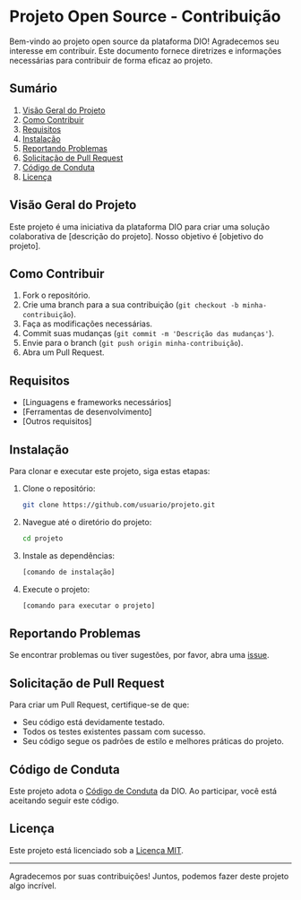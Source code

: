 # Projeto Open Source - Contribuição

Bem-vindo ao projeto open source da plataforma DIO! Agradecemos seu interesse em contribuir. Este documento fornece diretrizes e informações necessárias para contribuir de forma eficaz ao projeto.

## Sumário
1. [Visão Geral do Projeto](#visão-geral-do-projeto)
2. [Como Contribuir](#como-contribuir)
3. [Requisitos](#requisitos)
4. [Instalação](#instalação)
5. [Reportando Problemas](#reportando-problemas)
6. [Solicitação de Pull Request](#solicitação-de-pull-request)
7. [Código de Conduta](#código-de-conduta)
8. [Licença](#licença)

## Visão Geral do Projeto

Este projeto é uma iniciativa da plataforma DIO para criar uma solução colaborativa de [descrição do projeto]. Nosso objetivo é [objetivo do projeto].

## Como Contribuir

1. Fork o repositório.
2. Crie uma branch para a sua contribuição (`git checkout -b minha-contribuição`).
3. Faça as modificações necessárias.
4. Commit suas mudanças (`git commit -m 'Descrição das mudanças'`).
5. Envie para o branch (`git push origin minha-contribuição`).
6. Abra um Pull Request.

## Requisitos

- [Linguagens e frameworks necessários]
- [Ferramentas de desenvolvimento]
- [Outros requisitos]

## Instalação

Para clonar e executar este projeto, siga estas etapas:

1. Clone o repositório:
    ```sh
    git clone https://github.com/usuario/projeto.git
    ```
2. Navegue até o diretório do projeto:
    ```sh
    cd projeto
    ```
3. Instale as dependências:
    ```sh
    [comando de instalação]
    ```
4. Execute o projeto:
    ```sh
    [comando para executar o projeto]
    ```

## Reportando Problemas

Se encontrar problemas ou tiver sugestões, por favor, abra uma [issue](https://github.com/usuario/projeto/issues).

## Solicitação de Pull Request

Para criar um Pull Request, certifique-se de que:

- Seu código está devidamente testado.
- Todos os testes existentes passam com sucesso.
- Seu código segue os padrões de estilo e melhores práticas do projeto.

## Código de Conduta

Este projeto adota o [Código de Conduta](https://github.com/usuario/projeto/CODE_OF_CONDUCT.md) da DIO. Ao participar, você está aceitando seguir este código.

## Licença

Este projeto está licenciado sob a [Licença MIT](https://github.com/usuario/projeto/LICENSE).

---

Agradecemos por suas contribuições! Juntos, podemos fazer deste projeto algo incrível.
